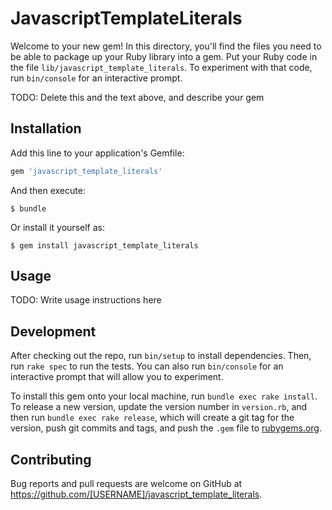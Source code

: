 # JavascriptTemplateLiterals

Welcome to your new gem! In this directory, you'll find the files you need to be able to package up your Ruby library into a gem. Put your Ruby code in the file `lib/javascript_template_literals`. To experiment with that code, run `bin/console` for an interactive prompt.

TODO: Delete this and the text above, and describe your gem

## Installation

Add this line to your application's Gemfile:

```ruby
gem 'javascript_template_literals'
```

And then execute:

    $ bundle

Or install it yourself as:

    $ gem install javascript_template_literals

## Usage

TODO: Write usage instructions here

## Development

After checking out the repo, run `bin/setup` to install dependencies. Then, run `rake spec` to run the tests. You can also run `bin/console` for an interactive prompt that will allow you to experiment.

To install this gem onto your local machine, run `bundle exec rake install`. To release a new version, update the version number in `version.rb`, and then run `bundle exec rake release`, which will create a git tag for the version, push git commits and tags, and push the `.gem` file to [rubygems.org](https://rubygems.org).

## Contributing

Bug reports and pull requests are welcome on GitHub at https://github.com/[USERNAME]/javascript_template_literals.
